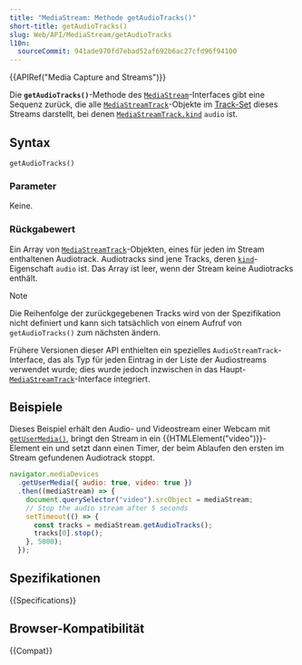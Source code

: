 ```yaml
---
title: "MediaStream: Methode getAudioTracks()"
short-title: getAudioTracks()
slug: Web/API/MediaStream/getAudioTracks
l10n:
  sourceCommit: 941ade970fd7ebad52af692b6ac27cfd96f94100
---
```


{{APIRef("Media Capture and Streams")}}

Die **`getAudioTracks()`**-Methode des
[`MediaStream`](/de/docs/Web/API/MediaStream)-Interfaces gibt eine Sequenz zurück, die alle
[`MediaStreamTrack`](/de/docs/Web/API/MediaStreamTrack)-Objekte im [Track-Set](https://w3c.github.io/mediacapture-main/#dfn-track-set) dieses Streams darstellt, bei denen [`MediaStreamTrack.kind`](/de/docs/Web/API/MediaStreamTrack/kind)
`audio` ist.

## Syntax

```js-nolint
getAudioTracks()
```

### Parameter

Keine.

### Rückgabewert

Ein Array von [`MediaStreamTrack`](/de/docs/Web/API/MediaStreamTrack)-Objekten, eines für jeden im Stream enthaltenen Audiotrack. Audiotracks sind jene Tracks, deren [`kind`](/de/docs/Web/API/MediaStreamTrack/kind)-Eigenschaft `audio` ist. Das Array ist leer, wenn der Stream keine Audiotracks enthält.

> [!NOTE]
> Die Reihenfolge der zurückgegebenen Tracks wird von der Spezifikation nicht definiert und kann sich tatsächlich von einem Aufruf von `getAudioTracks()` zum nächsten ändern.

Frühere Versionen dieser API enthielten ein spezielles `AudioStreamTrack`-Interface, das als Typ für jeden Eintrag in der Liste der Audiostreams verwendet wurde; dies wurde jedoch inzwischen in das Haupt-[`MediaStreamTrack`](/de/docs/Web/API/MediaStreamTrack)-Interface integriert.

## Beispiele

Dieses Beispiel erhält den Audio- und Videostream einer Webcam mit [`getUserMedia()`](/de/docs/Web/API/MediaDevices/getUserMedia), bringt den Stream in ein {{HTMLElement("video")}}-Element ein und setzt dann einen Timer, der beim Ablaufen den ersten im Stream gefundenen Audiotrack stoppt.

```js
navigator.mediaDevices
  .getUserMedia({ audio: true, video: true })
  .then((mediaStream) => {
    document.querySelector("video").srcObject = mediaStream;
    // Stop the audio stream after 5 seconds
    setTimeout(() => {
      const tracks = mediaStream.getAudioTracks();
      tracks[0].stop();
    }, 5000);
  });
```

## Spezifikationen

{{Specifications}}

## Browser-Kompatibilität

{{Compat}}
